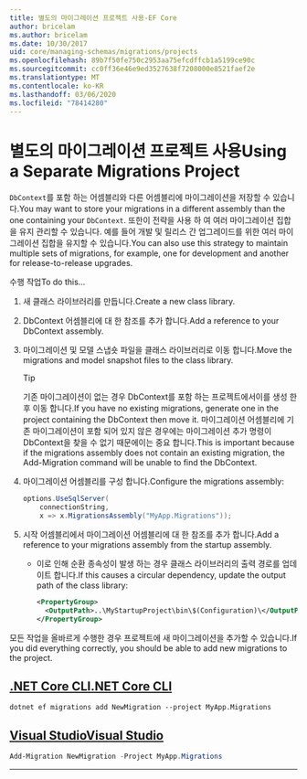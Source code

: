 ```yaml
---
title: 별도의 마이그레이션 프로젝트 사용-EF Core
author: bricelam
ms.author: bricelam
ms.date: 10/30/2017
uid: core/managing-schemas/migrations/projects
ms.openlocfilehash: 89b7f50fe750c2953aa75efcdffcb1a5199ce90c
ms.sourcegitcommit: cc0ff36e46e9ed3527638f7208000e8521faef2e
ms.translationtype: MT
ms.contentlocale: ko-KR
ms.lasthandoff: 03/06/2020
ms.locfileid: "78414280"
---
```

# <a name="using-a-separate-migrations-project"></a><span data-ttu-id="4b95c-102">별도의 마이그레이션 프로젝트 사용</span><span class="sxs-lookup"><span data-stu-id="4b95c-102">Using a Separate Migrations Project</span></span>

<span data-ttu-id="4b95c-103">`DbContext`를 포함 하는 어셈블리와 다른 어셈블리에 마이그레이션을 저장할 수 있습니다.</span><span class="sxs-lookup"><span data-stu-id="4b95c-103">You may want to store your migrations in a different assembly than the one containing your `DbContext`.</span></span> <span data-ttu-id="4b95c-104">또한이 전략을 사용 하 여 여러 마이그레이션 집합을 유지 관리할 수 있습니다. 예를 들어 개발 및 릴리스 간 업그레이드를 위한 여러 마이그레이션 집합을 유지할 수 있습니다.</span><span class="sxs-lookup"><span data-stu-id="4b95c-104">You can also use this strategy to maintain multiple sets of migrations, for example, one for development and another for release-to-release upgrades.</span></span>

<span data-ttu-id="4b95c-105">수행 작업</span><span class="sxs-lookup"><span data-stu-id="4b95c-105">To do this...</span></span>

1. <span data-ttu-id="4b95c-106">새 클래스 라이브러리를 만듭니다.</span><span class="sxs-lookup"><span data-stu-id="4b95c-106">Create a new class library.</span></span>

2. <span data-ttu-id="4b95c-107">DbContext 어셈블리에 대 한 참조를 추가 합니다.</span><span class="sxs-lookup"><span data-stu-id="4b95c-107">Add a reference to your DbContext assembly.</span></span>

3. <span data-ttu-id="4b95c-108">마이그레이션 및 모델 스냅숏 파일을 클래스 라이브러리로 이동 합니다.</span><span class="sxs-lookup"><span data-stu-id="4b95c-108">Move the migrations and model snapshot files to the class library.</span></span>
   > [!TIP]
   > <span data-ttu-id="4b95c-109">기존 마이그레이션이 없는 경우 DbContext를 포함 하는 프로젝트에서이를 생성 한 후 이동 합니다.</span><span class="sxs-lookup"><span data-stu-id="4b95c-109">If you have no existing migrations, generate one in the project containing the DbContext then move it.</span></span>
   > <span data-ttu-id="4b95c-110">마이그레이션 어셈블리에 기존 마이그레이션이 포함 되어 있지 않은 경우에는 마이그레이션 추가 명령이 DbContext을 찾을 수 없기 때문에이는 중요 합니다.</span><span class="sxs-lookup"><span data-stu-id="4b95c-110">This is important because if the migrations assembly does not contain an existing migration, the Add-Migration command will be unable to find the DbContext.</span></span>

4. <span data-ttu-id="4b95c-111">마이그레이션 어셈블리를 구성 합니다.</span><span class="sxs-lookup"><span data-stu-id="4b95c-111">Configure the migrations assembly:</span></span>

   ``` csharp
   options.UseSqlServer(
       connectionString,
       x => x.MigrationsAssembly("MyApp.Migrations"));
   ```

5. <span data-ttu-id="4b95c-112">시작 어셈블리에서 마이그레이션 어셈블리에 대 한 참조를 추가 합니다.</span><span class="sxs-lookup"><span data-stu-id="4b95c-112">Add a reference to your migrations assembly from the startup assembly.</span></span>
   * <span data-ttu-id="4b95c-113">이로 인해 순환 종속성이 발생 하는 경우 클래스 라이브러리의 출력 경로를 업데이트 합니다.</span><span class="sxs-lookup"><span data-stu-id="4b95c-113">If this causes a circular dependency, update the output path of the class library:</span></span>

     ``` xml
     <PropertyGroup>
       <OutputPath>..\MyStartupProject\bin\$(Configuration)\</OutputPath>
     </PropertyGroup>
     ```

<span data-ttu-id="4b95c-114">모든 작업을 올바르게 수행한 경우 프로젝트에 새 마이그레이션을 추가할 수 있습니다.</span><span class="sxs-lookup"><span data-stu-id="4b95c-114">If you did everything correctly, you should be able to add new migrations to the project.</span></span>

## <a name="net-core-cli"></a>[<span data-ttu-id="4b95c-115">.NET Core CLI</span><span class="sxs-lookup"><span data-stu-id="4b95c-115">.NET Core CLI</span></span>](#tab/dotnet-core-cli)

```dotnetcli
dotnet ef migrations add NewMigration --project MyApp.Migrations
```

## <a name="visual-studio"></a>[<span data-ttu-id="4b95c-116">Visual Studio</span><span class="sxs-lookup"><span data-stu-id="4b95c-116">Visual Studio</span></span>](#tab/vs)

``` powershell
Add-Migration NewMigration -Project MyApp.Migrations
```

***
